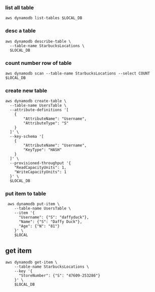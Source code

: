 ### list all table
```
aws dynamodb list-tables $LOCAL_DB
```

### desc a table
```
aws dynamodb describe-table \
  --table-name StarbucksLocations \
  $LOCAL_DB
```

### count number row of table
```
aws dynamodb scan --table-name StarbucksLocations --select COUNT $LOCAL_DB
```



### create new table
```
aws dynamodb create-table \
  --table-name UsersTable \
  --attribute-definitions '[
    {
        "AttributeName": "Username",
        "AttributeType": "S"
    }
  ]' \
  --key-schema '[
    {
        "AttributeName": "Username",
        "KeyType": "HASH"
    }
  ]' \
  --provisioned-throughput '{
    "ReadCapacityUnits": 1,
    "WriteCapacityUnits": 1
  }' \
  $LOCAL_DB
```

###  put item to table
```
 aws dynamodb put-item \
    --table-name UsersTable \
    --item '{
      "Username": {"S": "daffyduck"},
      "Name": {"S": "Daffy Duck"},
      "Age": {"N": "81"}
    }' \
    $LOCAL
```

## get item
```
aws dynamodb get-item \
    --table-name StarbucksLocations \
    --key '{
      "StoreNumber": {"S": "47609-253286"}
    }' \
    $LOCAL_DB
```



